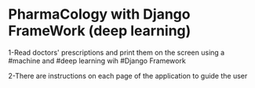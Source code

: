 # PharmaCology with Django FrameWork (deep learning)
1-Read doctors' prescriptions and print them on the screen using a #machine and #deep learning wih #Django Framework

2-There are instructions on each page of the application to guide the user

